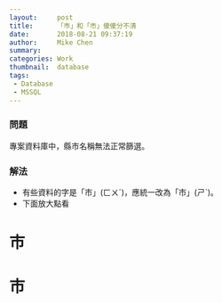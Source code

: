 ```yaml
---
layout:     post
title:      「巿」和「市」傻傻分不清
date:       2018-08-21 09:37:19
author:     Mike Chen
summary:    
categories: Work
thumbnail:  database
tags:
 - Database
 - MSSQL
---
```


### 問題

專案資料庫中，縣市名稱無法正常篩選。

### 解法

* 有些資料的字是「巿」(ㄈㄨˊ)，應統一改為「市」(ㄕˋ)。
* 下面放大點看

# 巿
# 市
